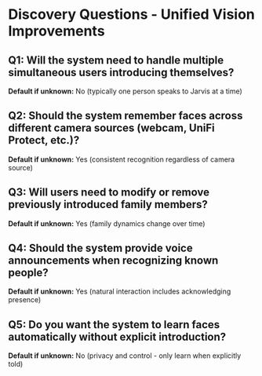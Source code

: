 # Discovery Questions - Unified Vision Improvements

## Q1: Will the system need to handle multiple simultaneous users introducing themselves?
**Default if unknown:** No (typically one person speaks to Jarvis at a time)

## Q2: Should the system remember faces across different camera sources (webcam, UniFi Protect, etc.)?
**Default if unknown:** Yes (consistent recognition regardless of camera source)

## Q3: Will users need to modify or remove previously introduced family members?
**Default if unknown:** Yes (family dynamics change over time)

## Q4: Should the system provide voice announcements when recognizing known people?
**Default if unknown:** Yes (natural interaction includes acknowledging presence)

## Q5: Do you want the system to learn faces automatically without explicit introduction?
**Default if unknown:** No (privacy and control - only learn when explicitly told)